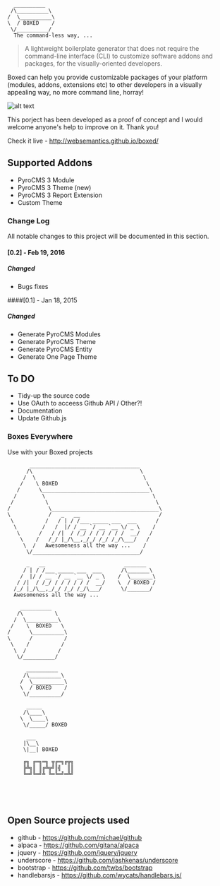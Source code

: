 ```
  __________          
 /\__________\
/  \__________\
\  / BOXED    /        
 \/__________/
  The command-less way, ... 

```
> A lightweight boilerplate generator that does not require the command-line interface (CLI) to customize software addons and packages, for the visually-oriented developers.

Boxed can help you provide customizable  packages of your platform (modules, addons, extensions etc) to other developers in a visually appealing way, no more command line, horray!

![alt text](https://websemantics.github.io/boxed/img/boxed-logo.svg "Boxed Logo")

This porject has been developed as a proof of concept and I would welcome anyone's help to improve on it. Thank you!

Check it live - http://websemantics.github.io/boxed/

## Supported Addons

* PyroCMS 3 Module
* PyroCMS 3 Theme (new)
* PyroCMS 3 Report Extension
* Custom Theme

### Change Log
All notable changes to this project will be documented in this section.

#### [0.2] - Feb 19, 2016
##### Changed
- Bugs fixes

####[0.1] - Jan 18, 2015
##### Changed
- Generate PyroCMS Modules
- Generate PyroCMS Theme
- Generate PyroCMS Entity
- Generate One Page Theme

## To DO

* Tidy-up the source code
* Use OAuth to acceess Github API / Other?!
* Documentation
* Update Github.js

### Boxes Everywhere

Use with your Boxed projects

```
       ___________________________________       
      /\                                  \     
     /  \                                  \     
    /    \ BOXED                            \     
   /      \__________________________________\     
  /        \                                  \
 /          \                                  \
/            \__________________________________\
\            /   _   __                         /
 \          /   / | / /___ _____ ___  ___      /
  \        /   /  |/ / __ `/ __ `__ \/ _ \    /
   \      /   / /|  / /_/ / / / / / /  __/   /
    \    /   /_/ |_/\__,_/_/ /_/ /_/\___/   /
     \  /   Awesomeness all the way ...    /
      \/__________________________________/

      _   __                         _______
     / | / /___ _____ ___  ___      /\_______\    
    /  |/ / __ `/ __ `__ \/ _ \    /  \_______\
   / /|  / /_/ / / / / / /  __/    \  / BOXED /
  /_/ |_/\__,_/_/ /_/ /_/\___/      \/_______/
  Awesomeness all the way ...                          

    __________       
   /\          \     
  /  \__________\
 /    \  BOXED   \
/      \__________\
\      /          /        
 \    /          /
  \  /          /
   \/__________/

      __________       
     /\__________\
    /  \__________\
    \  / BOXED    /        
     \/__________/

      _____       
     /\____\
    \  \____\
     \/_____/ BOXED

      ___
     |\__\
     \|__| BOXED

     ╔╗ ╔═╗═╗ ╦╔═╗╔╦╗
     ╠╩╗║ ║╔╩╦╝║╣  ║║
     ╚═╝╚═╝╩ ╚═╚═╝═╩╝





  ```

## Open Source projects used

* github - https://github.com/michael/github
* alpaca - https://github.com/gitana/alpaca
* jquery - https://github.com/jquery/jquery
* underscore - https://github.com/jashkenas/underscore
* bootstrap - https://github.com/twbs/bootstrap
* handlebarsjs - https://github.com/wycats/handlebars.js/
